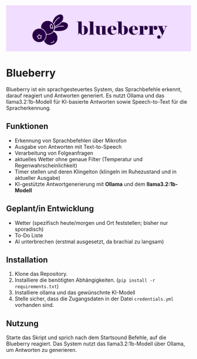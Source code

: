![banner where?](https://github.com/czett/blueberry/blob/main/assets/banner.png)

# Blueberry

Blueberry ist ein sprachgesteuertes System, das Sprachbefehle erkennt, darauf reagiert und Antworten generiert. Es nutzt Ollama und das llama3.2:1b-Modell für KI-basierte Antworten sowie Speech-to-Text für die Spracherkennung.

## Funktionen
- Erkennung von Sprachbefehlen über Mikrofon
- Ausgabe von Antworten mit Text-to-Speech
- Verarbeitung von Folgeanfragen
- aktuelles Wetter ohne genaue Filter (Temperatur und Regenwahrscheinlichkeit)
- Timer stellen und deren Klingelton (klingeln im Ruhezustand und in aktueller Ausgabe)
- KI-gestützte Antwortgenerierung mit **Ollama** und dem **llama3.2:1b-Modell**

## Geplant/in Entwicklung
- Wetter (spezifisch heute/morgen und Ort feststellen; bisher nur sporadisch)
- To-Do Liste
- AI unterbrechen (erstmal ausgesetzt, da brachial zu langsam)

## Installation
1. Klone das Repository.
2. Installiere die benötigten Abhängigkeiten. (`pip install -r requirements.txt`)
3. Installiere ollama und das gewünschnte KI-Modell
4. Stelle sicher, dass die Zugangsdaten in der Datei `credentials.yml` vorhanden sind.

## Nutzung
Starte das Skript und sprich nach dem Startsound Befehle, auf die Blueberry reagiert. Das System nutzt das llama3.2:1b-Modell über Ollama, um Antworten zu generieren.
